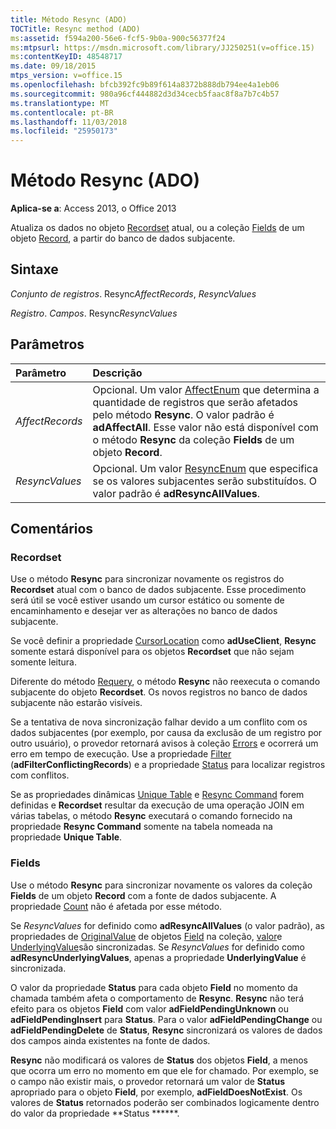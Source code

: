 ```yaml
---
title: Método Resync (ADO)
TOCTitle: Resync method (ADO)
ms:assetid: f594a200-56e6-fcf5-9b0a-900c56377f24
ms:mtpsurl: https://msdn.microsoft.com/library/JJ250251(v=office.15)
ms:contentKeyID: 48548717
ms.date: 09/18/2015
mtps_version: v=office.15
ms.openlocfilehash: bfcb392fc9b89f614a8372b888db794ee4a1eb06
ms.sourcegitcommit: 980a96cf444882d3d34cecb5faac8f8a7b7c4b57
ms.translationtype: MT
ms.contentlocale: pt-BR
ms.lasthandoff: 11/03/2018
ms.locfileid: "25950173"
---
```

# <a name="resync-method-ado"></a>Método Resync (ADO)

**Aplica-se a**: Access 2013, o Office 2013

Atualiza os dados no objeto [Recordset](recordset-object-ado.md) atual, ou a coleção [Fields](fields-collection-ado.md) de um objeto [Record](record-object-ado.md), a partir do banco de dados subjacente.

## <a name="syntax"></a>Sintaxe

*Conjunto de registros*. Resync*AffectRecords*, *ResyncValues*

*Registro*. *Campos*. Resync*ResyncValues*

## <a name="parameters"></a>Parâmetros

|Parâmetro|Descrição|
|:--------|:----------|
|*AffectRecords* |Opcional. Um valor [AffectEnum](affectenum.md) que determina a quantidade de registros que serão afetados pelo método **Resync**. O valor padrão é **adAffectAll**. Esse valor não está disponível com o método **Resync** da coleção **Fields** de um objeto **Record**.|
|*ResyncValues* |Opcional. Um valor [ResyncEnum](resyncenum.md) que especifica se os valores subjacentes serão substituídos. O valor padrão é **adResyncAllValues**.|

## <a name="remarks"></a>Comentários

### <a name="recordset"></a>Recordset

Use o método **Resync** para sincronizar novamente os registros do **Recordset** atual com o banco de dados subjacente. Esse procedimento será útil se você estiver usando um cursor estático ou somente de encaminhamento e desejar ver as alterações no banco de dados subjacente.

Se você definir a propriedade [CursorLocation](cursorlocation-property-ado.md) como **adUseClient**, **Resync** somente estará disponível para os objetos **Recordset** que não sejam somente leitura.

Diferente do método [Requery](requery-method-ado.md), o método **Resync** não reexecuta o comando subjacente do objeto **Recordset**. Os novos registros no banco de dados subjacente não estarão visíveis.

Se a tentativa de nova sincronização falhar devido a um conflito com os dados subjacentes (por exemplo, por causa da exclusão de um registro por outro usuário), o provedor retornará avisos à coleção [Errors](errors-collection-ado.md) e ocorrerá um erro em tempo de execução. Use a propriedade [Filter](filter-property-ado.md) (**adFilterConflictingRecords**) e a propriedade [Status](status-property-ado-recordset.md) para localizar registros com conflitos.

Se as propriedades dinâmicas [Unique Table](unique-table-unique-schema-unique-catalog-properties-dynamic-ado.md) e [Resync Command](resync-command-property-dynamic-ado.md) forem definidas e **Recordset** resultar da execução de uma operação JOIN em várias tabelas, o método **Resync** executará o comando fornecido na propriedade **Resync Command** somente na tabela nomeada na propriedade **Unique Table**.

### <a name="fields"></a>Fields

Use o método **Resync** para sincronizar novamente os valores da coleção **Fields** de um objeto **Record** com a fonte de dados subjacente. A propriedade [Count](count-property-ado.md) não é afetada por esse método.

Se *ResyncValues* for definido como **adResyncAllValues** (o valor padrão), as propriedades de [OriginalValue](originalvalue-property-ado.md) de objetos [Field](field-object-ado.md) na coleção, [valor](value-property-ado.md)e [UnderlyingValue](underlyingvalue-property-ado.md)são sincronizadas. Se *ResyncValues* for definido como **adResyncUnderlyingValues**, apenas a propriedade **UnderlyingValue** é sincronizada.

O valor da propriedade **Status** para cada objeto **Field** no momento da chamada também afeta o comportamento de **Resync**. **Resync** não terá efeito para os objetos **Field** com valor **adFieldPendingUnknown** ou **adFieldPendingInsert** para **Status**. Para o valor **adFieldPendingChange** ou **adFieldPendingDelete** de **Status**, **Resync** sincronizará os valores de dados dos campos ainda existentes na fonte de dados.

**Resync** não modificará os valores de **Status** dos objetos **Field**, a menos que ocorra um erro no momento em que ele for chamado. Por exemplo, se o campo não existir mais, o provedor retornará um valor de **Status** apropriado para o objeto **Field**, por exemplo, **adFieldDoesNotExist**. Os valores de **Status** retornados poderão ser combinados logicamente dentro do valor da propriedade **Status ******.

